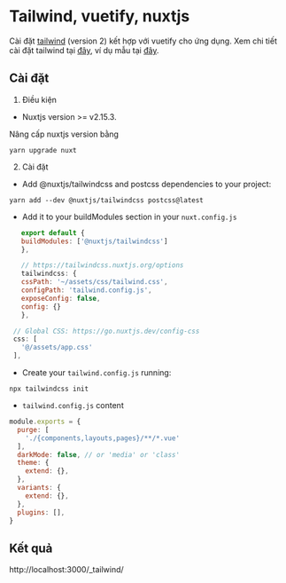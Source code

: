 # Tailwind, vuetify, nuxtjs

Cài đặt [tailwind](https://tailwindcss.com/) (version 2) kết hợp với vuetify cho ứng dụng. Xem chi tiết cài đặt tailwind tại [đây](https://tailwindcss.nuxtjs.org/), ví dụ mẫu tại [đây](https://github.com/lobo-tuerto/nuxt-vuetify-tailwindcss).

## Cài đặt

1. Điều kiện

- Nuxtjs version >= v2.15.3.

Nâng cấp nuxtjs version bằng

```shell
yarn upgrade nuxt
```

2. Cài đặt

- Add @nuxtjs/tailwindcss and postcss dependencies to your project:

```
yarn add --dev @nuxtjs/tailwindcss postcss@latest
```

- Add it to your buildModules section in your `nuxt.config.js`

```javascript
   export default {
   buildModules: ['@nuxtjs/tailwindcss']
   },

   // https://tailwindcss.nuxtjs.org/options
   tailwindcss: {
   cssPath: '~/assets/css/tailwind.css',
   configPath: 'tailwind.config.js',
   exposeConfig: false,
   config: {}
   },

 // Global CSS: https://go.nuxtjs.dev/config-css
 css: [
   '@/assets/app.css'
 ],

```

- Create your `tailwind.config.js` running:

```
npx tailwindcss init
```

- `tailwind.config.js` content

```javascript
module.exports = {
  purge: [
    './{components,layouts,pages}/**/*.vue'
  ],
  darkMode: false, // or 'media' or 'class'
  theme: {
    extend: {},
  },
  variants: {
    extend: {},
  },
  plugins: [],
}
```

## Kết quả

http://localhost:3000/_tailwind/
